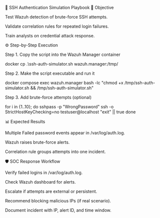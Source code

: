 📘 SSH Authentication Simulation Playbook
🎯 Objective

Test Wazuh detection of brute-force SSH attempts.

Validate correlation rules for repeated login failures.

Train analysts on credential attack response.

⚙️ Step-by-Step Execution

Step 1. Copy the script into the Wazuh Manager container

docker cp .\ssh-auth-simulator.sh wazuh.manager:/tmp/


Step 2. Make the script executable and run it

docker compose exec wazuh.manager bash -lc "chmod +x /tmp/ssh-auth-simulator.sh && /tmp/ssh-auth-simulator.sh"


Step 3. Add brute-force attempts (optional)

for i in {1..10}; do
  sshpass -p "WrongPassword" ssh -o StrictHostKeyChecking=no testuser@localhost "exit" || true
done

📊 Expected Results

Multiple Failed password events appear in /var/log/auth.log.

Wazuh raises brute-force alerts.

Correlation rule groups attempts into one incident.

🛡️ SOC Response Workflow

Verify failed logins in /var/log/auth.log.

Check Wazuh dashboard for alerts.

Escalate if attempts are external or persistent.

Recommend blocking malicious IPs (if real scenario).

Document incident with IP, alert ID, and time window.